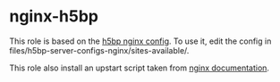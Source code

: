 # nginx-h5bp

This role is based on the [h5bp nginx config](https://github.com/h5bp/server-configs-nginx).
To use it, edit the config in files/h5bp-server-configs-nginx/sites-available/.

This role also install an upstart script taken from [nginx documentation](http://wiki.nginx.org/Upstart).
